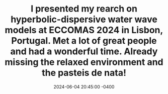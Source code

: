 ---
title: "I presented my rearch on hyperbolic-dispersive water wave models at ECCOMAS 2024 in Lisbon, Portugal. Met a lot of great people and had a wonderful time. Already missing the relaxed environment and the pasteis de nata!
"
date: 2024-06-04 20:45:00 -0400
---